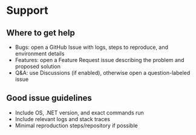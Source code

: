 # Support

## Where to get help

- Bugs: open a GitHub Issue with logs, steps to reproduce, and environment details
- Features: open a Feature Request issue describing the problem and proposed solution
- Q&A: use Discussions (if enabled), otherwise open a question-labeled issue

## Good issue guidelines

- Include OS, .NET version, and exact commands run
- Include relevant logs and stack traces
- Minimal reproduction steps/repository if possible
